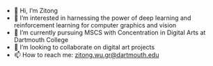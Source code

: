 - 👋 Hi, I’m Zitong
- 👀 I’m interested in harnessing the power of deep learning and reinforcement learning for computer graphics and vision
- 🌱 I’m currently pursuing MSCS with Concentration in Digital Arts at Dartmouth College
- 💞️ I’m looking to collaborate on digital art projects
- 📫 How to reach me: zitong.wu.gr@dartmouth.edu

<!---
zitongwu0301/zitongwu0301 is a ✨ special ✨ repository because its `README.md` (this file) appears on your GitHub profile.
You can click the Preview link to take a look at your changes.
--->

